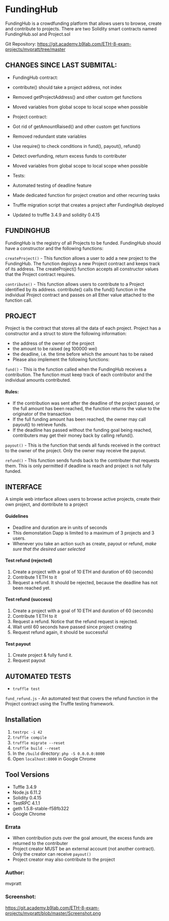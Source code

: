 # FundingHub

FundingHub is a crowdfunding platform that allows users to browse, create and contribute to projects.  There are two Solidity smart contracts named FundingHub.sol and Project.sol 

Git Repository:
https://git.academy.b9lab.com/ETH-8-exam-projects/mvpratt/tree/master


## CHANGES SINCE LAST SUBMITAL:

* FundingHub contract:
 *   contribute() should take a project address, not index
 *   Removed getProjectAddress() and other custom get functions
 *   Moved variables from global scope to local scope when possible

* Project contract:
 *   Got rid of getAmountRaised() and other custom get functions
 *   Removed redundant state variables
 *   Use require() to check conditions in fund(), payout(), refund()
 *   Detect overfunding, return excess funds to contributer
 *   Moved variables from global scope to local scope when possible

* Tests:
 *   Automated testing of deadline feature
 *   Made dedicated function for project creation and other recurring tasks
 *   Truffle migration script that creates a project after FundingHub deployed
 *   Updated to truffle 3.4.9 and solidity 0.4.15


## FUNDINGHUB 

FundingHub is the registry of all Projects to be funded. FundingHub should have a constructor and the following functions:

`createProject()` - This function allows a user to add a new project to the FundingHub. The function deploys a new Project contract and keeps track of its address. The createProject() function accepts all constructor values that the Project contract requires.

`contribute()` - This function allows users to contribute to a Project identified by its address. contribute() calls the fund() function in the individual Project contract and passes on all Ether value attached to the function call.


## PROJECT 

Project is the contract that stores all the data of each project. Project has a constructor and a struct to store the following information:

* the address of the owner of the project
* the amount to be raised (eg 100000 wei)
* the deadline, i.e. the time before which the amount has to be raised
* Please also implement the following functions:

`fund()` - This is the function called when the FundingHub receives a contribution. The function must keep track of each contributor and the individual amounts contributed. 
#### Rules: 
* If the contribution was sent after the deadline of the project passed, or the full amount has been reached, the function returns the value to the originator of the transaction 
* If the full funding amount has been reached, the owner may call payout() to retrieve funds.
* If the deadline has passed without the funding goal being reached, contributers may get their money back by calling refund().

`payout()` - This is the function that sends all funds received in the contract to the owner of the project.  Only the owner may receive the payout.

`refund()` - This function sends funds back to the contributer that requests them.  This is only permitted if deadline is reach and project is not fully funded.


## INTERFACE

A simple web interface allows users to browse active projects, create their own project, and dontribute to a project

#### Guidelines
* Deadline and duration are in units of  seconds
* This demonstation Dapp is limited to a maximum of 3 projects and 3 users.
* Whenever you take an action such as create, payout or refund, _make sure that the desired user selected_

#### Test refund (rejected)
1. Create a project with a goal of 10 ETH and duration of 60 (seconds)
2. Contribute 1 ETH to it
3. Request a refund.  It should be rejected, because the deadline has not been reached yet.

#### Test refund (success)
1. Create a project with a goal of 10 ETH and duration of 60 (seconds)
2. Contribute 1 ETH to it
3. Request a refund.  Notice that the refund request is rejected.
4. Wait until 60 seconds have passed since project creating
5. Request refund again, it should be successful

#### Test payout
1. Create project & fully fund it.
7. Request payout

## AUTOMATED TESTS

* `truffle test`

`fund_refund.js` - An automated test that covers the refund function in the Project contract using the Truffle testing framework. 


## Installation

1. `testrpc -i 42`
2. `truffle compile` 
3. `truffle migrate --reset` 
4. `truffle build --reset`
5. In the `/build` directory: `php -S 0.0.0.0:8000`
6. Open `localhost:8000` in Google Chrome

## Tool Versions 

 * Tuffle 3.4.9
 * Node.js 6.11.2
 * Solidity 0.4.15
 * TestRPC 4.1.1
 * geth 1.5.8-stable-f58fb322
 * Google Chrome 


### Errata

* When contribution puts over the goal amount, the excess funds are returned to the contributer
* Project creator MUST be an external account (not another contract).  Only the creator can receive `payout()`
* Project creator may also contribute to the project

### Author:

mvpratt

### Screenshot:

https://git.academy.b9lab.com/ETH-8-exam-projects/mvpratt/blob/master/Screenshot.png



